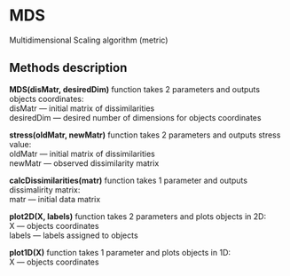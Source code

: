 # MDS
Multidimensional Scaling algorithm (metric)

## Methods description
**MDS(disMatr, desiredDim)** function takes 2 parameters and outputs objects coordinates:\
disMatr &mdash; initial matrix of dissimilarities\
desiredDim &mdash; desired number of dimensions for objects coordinates

**stress(oldMatr, newMatr)** function takes 2 parameters and outputs stress value:\
oldMatr &mdash; initial matrix of dissimilarities\
newMatr &mdash; observed dissimilarity matrix

**calcDissimilarities(matr)** function takes 1 parameter and outputs dissimalirity matrix:\
matr &mdash; initial data matrix

**plot2D(X, labels)** function takes 2 parameters and plots objects in 2D:\
X &mdash; objects coordinates\
labels &mdash; labels assigned to objects

**plot1D(X)** function takes 1 parameter and plots objects in 1D:\
X &mdash; objects coordinates
